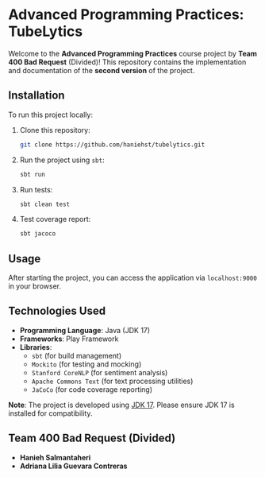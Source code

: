 # Advanced Programming Practices: TubeLytics

Welcome to the **Advanced Programming Practices** course project by **Team 400 Bad Request** (Divided)! This repository contains the implementation and documentation of the **second version** of the project.


## Installation
To run this project locally:

1. Clone this repository:
    ```bash
    git clone https://github.com/haniehst/tubelytics.git
    ```

2. Run the project using `sbt`:
    ```bash
    sbt run
    ```
3. Run tests:
    ```bash
    sbt clean test
    ```
4. Test coverage report:
    ```bash
    sbt jacoco
    ```
## Usage
After starting the project, you can access the application via `localhost:9000` in your browser.

## Technologies Used

- **Programming Language**: Java (JDK 17)
- **Frameworks**: Play Framework
- **Libraries**:
    - `sbt` (for build management)
    - `Mockito` (for testing and mocking)
    - `Stanford CoreNLP` (for sentiment analysis)
    - `Apache Commons Text` (for text processing utilities)
    - `JaCoCo` (for code coverage reporting)


**Note**: The project is developed using [JDK 17](https://jdk.java.net/17/). Please ensure JDK 17 is installed for compatibility.

## Team 400 Bad Request (Divided)

- **Hanieh Salmantaheri**
- **Adriana Lilia Guevara Contreras**
